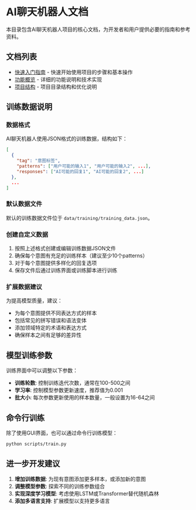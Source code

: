 # AI聊天机器人文档

本目录包含AI聊天机器人项目的核心文档，为开发者和用户提供必要的指南和参考资料。

## 文档列表

- [快速入门指南](QUICKSTART.md) - 快速开始使用项目的步骤和基本操作
- [功能概览](FEATURES.md) - 详细的功能说明和技术实现
- [项目结构](PROJECT_STRUCTURE.md) - 项目目录结构和优化说明

## 训练数据说明

### 数据格式

AI聊天机器人使用JSON格式的训练数据，结构如下：

```json
[
  {
    "tag": "意图标签",
    "patterns": ["用户可能的输入1", "用户可能的输入2", ...],
    "responses": ["AI可能的回复1", "AI可能的回复2", ...]
  },
  ...
]
```

### 默认数据文件

默认的训练数据文件位于 `data/training/training_data.json`。

### 创建自定义数据

1. 按照上述格式创建或编辑训练数据JSON文件
2. 确保每个意图有充足的训练样本（建议至少10个patterns）
3. 对于每个意图提供多样化的回复选项
4. 保存文件后通过训练界面或训练脚本进行训练

### 扩展数据建议

为提高模型质量，建议：

- 为每个意图提供不同表达方式的样本
- 包括常见的拼写错误和语法变体
- 添加领域特定的术语和表达方式
- 确保样本之间有足够的差异性

## 模型训练参数

训练界面中可以调整以下参数：

- **训练轮数**: 控制训练迭代次数，通常在100-500之间
- **学习率**: 控制模型参数更新速度，推荐值为0.001
- **批大小**: 每次参数更新使用的样本数量，一般设置为16-64之间

## 命令行训练

除了使用GUI界面，也可以通过命令行训练模型：

```bash
python scripts/train.py
```

## 进一步开发建议

1. **增加训练数据**: 为现有意图添加更多样本，或添加新的意图
2. **调整模型参数**: 探索不同的训练参数组合
3. **实现深度学习模型**: 考虑使用LSTM或Transformer替代随机森林
4. **添加多语言支持**: 扩展模型以支持更多语言 